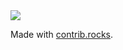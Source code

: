 <a href="https://github.com/3kh0/3kh0.github.io/graphs/contributors" style="text-align: center;">
  <img src="https://contrib.rocks/image?repo=3kh0/3kh0.github.io" />
</a>

Made with [contrib.rocks](https://contrib.rocks).
